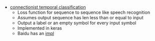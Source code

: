 - [connectionist temporal classification](http://machinelearning.wustl.edu/mlpapers/paper_files/icml2006_GravesFGS06.pdf)
  - Loss function for sequence to sequence like speech recognition
  - Assumes output sequence has len less than or equal to input
  - Output a label or an empty symbol for every input symbol
  - Implemented in keras
  - Baidu has an [impl](https://github.com/baidu-research/warp-ctc)
